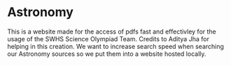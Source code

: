 # Astronomy

This is a website made for the access of pdfs fast and effectivley for the usage of the SWHS Science Olympiad Team. Credits to Aditya Jha for helping in this creation. We want to increase search speed when searching our Astronomy sources so we put them into a website hosted locally.  
